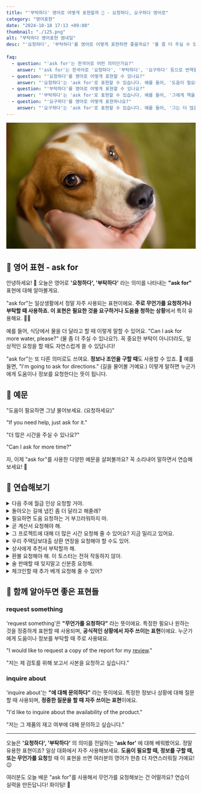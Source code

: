 ```yaml
---
title: "'부탁하다' 영어로 어떻게 표현할까 🙏 - 요청하다, 요구하다 영어로"
category: "영어표현"
date: "2024-10-18 17:13 +09:00"
thumbnail: "./125.png"
alt: "부탁하다 영어표현 썸네일"
desc: "'요청하다', '부탁하다'를 영어로 어떻게 표현하면 좋을까요? '물 좀 더 주실 수 있나요?', '도움이 필요하면 물어보세요.' 등을 영어로 표현하는 법을 배워봅시다. 다양한 예문을 통해서 연습하고 본인의 표현으로 만들어 보세요."

faq:
  - question: "'ask for'는 한국어로 어떤 의미인가요?"
    answer: "'ask for'는 한국어로 '요청하다', '부탁하다', '요구하다' 등으로 번역될 수 있습니다. 어떤 것을 요구하거나 원하는 경우에 사용됩니다."
  - question: "'요청하다'를 영어로 어떻게 표현할 수 있나요?"
    answer: "'요청하다'는 'ask for'로 표현할 수 있습니다. 예를 들어, '도움이 필요하다고 요청했어요'는 'I asked for help'로 말할 수 있습니다."
  - question: "'부탁하다'를 영어로 어떻게 표현할 수 있나요?"
    answer: "'부탁하다'는 'ask for'로 표현할 수 있습니다. 예를 들어, '그에게 책을 부탁했어요'는 'I asked for the book from him'으로 말할 수 있습니다."
  - question: "'요구하다'를 영어로 어떻게 표현하나요?"
    answer: "'요구하다'는 'ask for'로 표현할 수 있습니다. 예를 들어, '그는 더 많은 정보를 요구했어요'는 'He asked for more information'으로 표현할 수 있습니다."
---
```


![개를 쓰다듬든 사람](./125-1.jpg)

## 🌟 영어 표현 - ask for

안녕하세요! 👋 오늘은 영어로 **'요청하다', '부탁하다'** 라는 의미를 나타내는 **"ask for"** 표현에 대해 알아볼게요.

"ask for"는 일상생활에서 정말 자주 사용되는 표현이에요. **주로 무언가를 요청하거나 부탁할 때 사용하죠. 이 표현은 필요한 것을 요구하거나 도움을 청하는 상황**에서 특히 유용해요. 🙋‍♀️

예를 들어, 식당에서 물을 더 달라고 할 때 이렇게 말할 수 있어요. "Can I ask for more water, please?" (물 좀 더 주실 수 있나요?). 꼭 중요한 부탁이 아니더라도, 일상적인 요청을 할 때도 자연스럽게 쓸 수 있답니다!

"ask for"는 또 다른 의미로도 쓰여요. **정보나 조언을 구할 때**도 사용할 수 있죠. 🤔 예를 들면, "I'm going to ask for directions." (길을 물어볼 거예요.) 이렇게 말하면 누군가에게 도움이나 정보를 요청한다는 뜻이 됩니다.

<div 
  data-inline-banner="🎉 새해에는 스픽 AI와 함께 영어 공부하자" 
  data-inline-banner-subtext="설날 특별 할인으로 60%할인 + 추가 7만원 할인! (~2/3)" 
  data-inline-banner-link="https://app.usespeak.com/kr-ko/sale/kr-affiliate-special/?ref=engple-inline"
  data-inline-banner-caption="해당 링크를 통해 구매시 일정액의 수수료를 지급받습니다.">
</div>

## 📖 예문

"도움이 필요하면 그냥 물어보세요. (요청하세요)"

"If you need help, just ask for it."

"더 많은 시간을 주실 수 있나요?"

"Can I ask for more time?"

자, 이제 "ask for"를 사용한 다양한 예문을 살펴볼까요? 꼭 소리내어 말하면서 연습해보세요! 🚀

## 💬 연습해보기

<details>
<summary>다음 주에 월급 인상 요청할 거야.</summary>
<span>I'm gonna ask for a raise next week.</span>
</details>

<details>
<summary>돌아오는 길에 냅킨 좀 더 달라고 해줄래?</summary>
<span>Can you ask for some <a href="/blog/in-english/265.extra/">extra</a> napkins on your way back?</span>
</details>

<details>
<summary>필요하면 도움 요청하는 거 부끄러워하지 마.</summary>
<span>Don't be shy to ask for help if you need it.</span>
</details>

<details>
<summary>곧 계산서 요청해야 해.</summary>
<span>We should ask for the check soon.</span>
</details>

<details>
<summary>그 프로젝트에 대해 더 많은 시간 요청해 줄 수 있어요? 지금 밀리고 있어요.</summary>
<span>Could you ask for more time on that project? We're <a href="/blog/in-english/031.fall-behind/">falling behind</a>.</span>
</details>

<details>
<summary>우리 주택담보대출 상환 연장을 요청해야 할 수도 있어.</summary>
<span>We might have to ask for an extension on our mortgage payments.</span>
</details>

<details>
<summary>상사에게 추천서 부탁할까 해.</summary>
<span>I'm thinking of asking for a letter of recommendation from my boss.</span>
</details>

<details>
<summary>환불 요청해야 해. 이 토스터는 전혀 작동하지 않아.</summary>
<span>We should ask for a refund. This toaster doesn't work at all.</span>
</details>

<details>
<summary>술 판매할 때 잊지말고 신분증 요청해.</summary>
<span>Don't <a href="/blog/in-english/023.forget/">forget</a> to ask for ID when selling alcohol.</span>
</details>

<details>
<summary>체크인할 때 추가 베개 요청해 줄 수 있어?</summary>
<span>Could you ask for extra pillows when you check in?</span>
</details>

## 🤝 함께 알아두면 좋은 표현들

### request something

'request something'은 **"무언가를 요청하다"** 라는 뜻이에요. 특정한 필요나 원하는 것을 정중하게 표현할 때 사용되며, **공식적인 상황에서 자주 쓰이는 표현**이에요. 누군가에게 도움이나 정보를 부탁할 때 주로 사용돼요.

"I would like to request a copy of the report for my [review](/blog/in-english/251.review/)."

"저는 제 검토를 위해 보고서 사본을 요청하고 싶습니다."

### inquire about

'inquire about'는 **"에 대해 문의하다"** 라는 뜻이에요. 특정한 정보나 상황에 대해 질문할 때 사용되며, **정중한 질문을 할 때 자주 쓰이는 표현**이에요.

"I'd like to inquire about the availability of the product."

"저는 그 제품의 재고 여부에 대해 문의하고 싶습니다."

---

오늘은 **'요청하다', '부탁하다'** 의 의미를 전달하는 **'ask for'** 에 대해 배워봤어요. 정말 유용한 표현이죠? 일상 대화에서 자주 사용해보세요. **도움이 필요할 때, 정보를 구할 때, 또는 무언가를 요청**할 때 이 표현을 쓰면 여러분의 영어가 한층 더 자연스러워질 거예요! 😉

여러분도 오늘 배운 "ask for"를 사용해서 무언가를 요청해보는 건 어떨까요? 연습이 실력을 만든답니다! 화이팅! 💪
